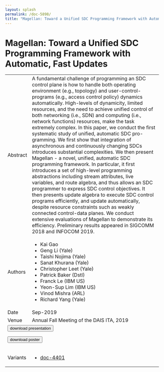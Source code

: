 ```yaml
---
layout: splash
permalink: /doc-5898/
title: "Magellan: Toward a Unified SDC Programming Framework with Automatic, Fast Updates"
---
```


# Magellan: Toward a Unified SDC Programming Framework with Automatic, Fast Updates

<table>
    <tbody>
    <tr>
        <td>Abstract</td>
        <td>A fundamental challenge of programming an SDC control plane is how to handle both operating environment (e.g., topology) and user-control-programs (e.g., access control policy) dynamics automatically. High-levels of dynamicity, limited resources, and the need to achieve unified control of both networking (i.e., SDN) and computing (i.e., network functions) resources, make the task extremely complex. In this paper, we conduct the first systematic study of unified, automatic SDC pro- gramming. We first show that integration of asynchronous and continuously changing SDCs introduces substantial complexities. We then present Magellan - a novel, unified, automatic SDC programming framework. In particular, it first introduces a set of high-level programming abstractions including stream attributes, live variables, and route algebra, and thus allows an SDC programmer to express SDC control objectives. It then presents update algebra to execute SDC control programs efficiently, and update automatically, despite resource constraints such as weakly connected control-data planes. We conduct extensive evaluations of Magellan to demonstrate its efficiency. Preliminary results appeared in SIGCOMM 2018 and INFOCOM 2019.</td>
    </tr>
    <tr>
        <td>Authors</td>
        <td>
            <ul>
                <li>Kai Gao</li>
                <li>Geng Li (Yale)</li>
                <li>Taishi Nojima (Yale)</li>
                <li>Sanat Khurana (Yale)</li>
                <li>Christopher Leet (Yale)</li>
                <li>Patrick Baker (Dstl)</li>
                <li>Franck Le (IBM US)</li>
                <li>Yeon-Sup Lim (IBM US)</li>
                <li>Vinod Mishra (ARL)</li>
                <li>Richard Yang (Yale)</li>
            </ul>
        </td>
    </tr>
    <tr>
        <td>Date</td>
        <td>Sep-2019</td>
    </tr>
    <tr>
        <td>Venue</td>
        <td>Annual Fall Meeting of the DAIS ITA, 2019</td>
    </tr>
        <tr>
            <td colspan="2">
                <form method="get" action="https://ibm.box.com/v/doc-5898-slides">
                    <button type="submit">download presentation</button>
                </form>
                <form method="get" action="https://ibm.box.com/v/doc-5898-poster">
                    <button type="submit">download poster</button>
                </form>
            </td>
        </tr>
        <tr>
            <td>Variants</td>
            <td>
                <ul>
                    <li><a href="\doc-4401\">doc-4401</a></li>
                </ul>
            </td>
        </tr>
    </tbody>
</table>
